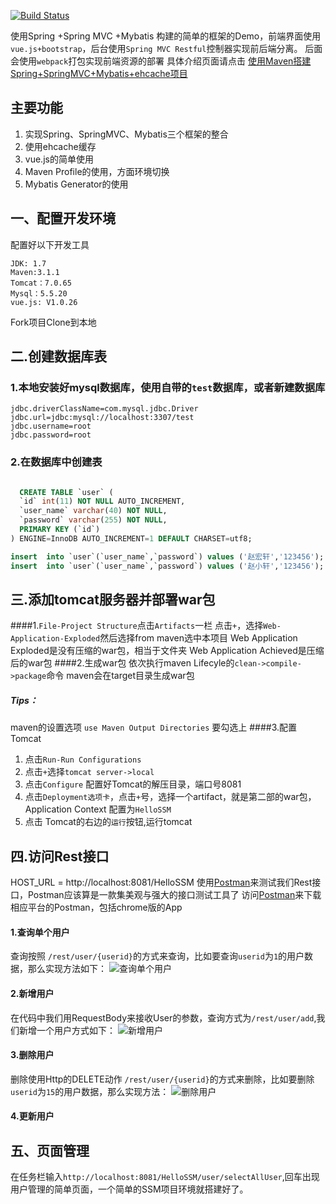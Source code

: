 [![Build Status](https://travis-ci.org/javaor/HelloSSM.svg?branch=master)](https://travis-ci.org/javaor/HelloSSM)

   使用Spring +Spring MVC +Mybatis 构建的简单的框架的Demo，前端界面使用`vue.js+bootstrap`，后台使用`Spring MVC Restful`控制器实现前后端分离。
   后面会使用`webpack`打包实现前端资源的部署
   具体介绍页面请点击 [使用Maven搭建Spring+SpringMVC+Mybatis+ehcache项目](http://zeusjava.com/2015/10/17/build-an-maven-spring-mybatis-ehcache-web-project)

## 主要功能
   1. 实现Spring、SpringMVC、Mybatis三个框架的整合
   2. 使用ehcache缓存
   3. vue.js的简单使用
   4. Maven Profile的使用，方面环境切换
   5. Mybatis Generator的使用


## 一、配置开发环境

配置好以下开发工具

    JDK: 1.7
    Maven:3.1.1
    Tomcat：7.0.65
    Mysql：5.5.20
    vue.js: V1.0.26

Fork项目Clone到本地

## 二.创建数据库表

### 1.本地安装好mysql数据库，使用自带的`test`数据库，或者新建数据库

    jdbc.driverClassName=com.mysql.jdbc.Driver
    jdbc.url=jdbc:mysql://localhost:3307/test
    jdbc.username=root
    jdbc.password=root


### 2.在数据库中创建表

```sql

  CREATE TABLE `user` (  
  `id` int(11) NOT NULL AUTO_INCREMENT,  
  `user_name` varchar(40) NOT NULL,  
  `password` varchar(255) NOT NULL,  
  PRIMARY KEY (`id`)  
) ENGINE=InnoDB AUTO_INCREMENT=1 DEFAULT CHARSET=utf8;  

insert  into `user`(`user_name`,`password`) values ('赵宏轩','123456');  
insert  into `user`(`user_name`,`password`) values ('赵小轩','123456');  
```


## 三.添加tomcat服务器并部署war包
####1.`File-Project Structure`点击`Artifacts`一栏
点击`+`，选择`Web-Application-Exploded`然后选择from maven选中本项目
Web Application Exploded是没有压缩的war包，相当于文件夹
Web Application Achieved是压缩后的war包
####2.生成war包
依次执行maven Lifecyle的`clean->compile->package`命令
maven会在target目录生成war包
##### Tips：
maven的设置选项 `use Maven Output Directories` 要勾选上
####3.配置Tomcat
1. 点击`Run-Run Configurations`
2. 点击`+`选择`tomcat server->local`
3. 点击`Configure` 配置好Tomcat的解压目录，端口号8081
4. 点击`Deployment选项卡`，点击`+`号，选择一个artifact，就是第二部的war包，Application Context 配置为`HelloSSM`
5. 点击 Tomcat的右边的`运行`按钮,运行tomcat

## 四.访问Rest接口
 HOST_URL = http://localhost:8081/HelloSSM
 使用[Postman](https://www.getpostman.com/)来测试我们Rest接口，Postman应该算是一款集美观与强大的接口测试工具了
 访问[Postman](https://www.getpostman.com/)来下载相应平台的Postman，包括chrome版的App

#### 1.查询单个用户
 查询按照 `/rest/user/{userid}`的方式来查询，比如要查询`userid`为`1`的用户数据，那么实现方法如下：
![查询单个用户](http://i.imgur.com/1jLkl3O.png)
#### 2.新增用户
在代码中我们用RequestBody来接收User的参数，查询方式为`/rest/user/add`,我们新增一个用户方式如下：
![新增用户](http://i.imgur.com/m2pIUJt.png)
#### 3.删除用户
删除使用Http的DELETE动作 `/rest/user/{userid}`的方式来删除，比如要删除`userid`为`15`的用户数据，那么实现方法：
![删除用户](http://i.imgur.com/KAnsXOX.png)
#### 4.更新用户

## 五、页面管理
在任务栏输入`http://localhost:8081/HelloSSM/user/selectAllUser`,回车出现用户管理的简单页面，一个简单的SSM项目环境就搭建好了。

